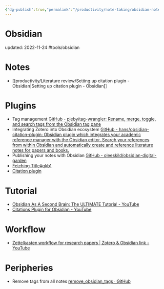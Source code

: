 ```yaml
---
{"dg-publish":true,"permalink":"/productivity/note-taking/obsidian-note-taking-app/","dgPassFrontmatter":true}
---
```



# Obsidian
updated: 2022-11-24
#tools/obsidian


# Notes
- [[productivity/Literature review/Setting up citation plugin - Obsidian\|Setting up citation plugin - Obsidian]]

# Plugins
- Tag management [GitHub - pjeby/tag-wrangler: Rename, merge, toggle, and search tags from the Obsidian tag pane](https://github.com/pjeby/tag-wrangler)
- Integrating Zotero into Obsidian ecosystem [GitHub - hans/obsidian-citation-plugin: Obsidian plugin which integrates your academic reference manager with the Obsidian editor. Search your references from within Obsidian and automatically create and reference literature notes for papers and books.](https://github.com/hans/obsidian-citation-plugin)
- Publishing your notes with Obsidian [GitHub - oleeskild/obsidian-digital-garden](https://github.com/oleeskild/obsidian-digital-garden)
- [Fetching Title#qkb1](https://github.com/hans/obsidian-citation-plugin)
- [Citation plugin](https://github.com/hans/obsidian-citation-plugin)

# Tutorial
- [Obsidian As A Second Brain: The ULTIMATE Tutorial - YouTube](https://www.youtube.com/watch?v=WqKluXIra70&t=3677s)
- [Citations Plugin for Obsidian - YouTube](https://www.youtube.com/watch?v=QlUyHX30GWo)

# Workflow 
- [Zettelkasten workflow for research papers | Zotero & Obsidian link - YouTube](https://www.youtube.com/watch?v=D9ivU_IKO6M&t=1s)

# Peripheries
- Remove tags from all notes [remove_obsidian_tags · GitHub](https://gist.github.com/skojaku/4e1d13eaf90c52ef6f1601a9ed69c6da)
